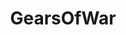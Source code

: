 ---
title: GearsOfWar
crosslinks:
- livven
- youtubefactsbot
- u_imguralbumbot
- youtubot
- xboxone
- anti_gif_bot
- GearsLFG
- tmsbmeta
- alotabot
- pcmasterrace
- pcgaming
- creepy
- MassdropBot
- Windows10
- RedditMinusMods
- sarcasm
- GlobalOffensive
- PrequelMemes
- gearslfg
- john_yukis_bots
---